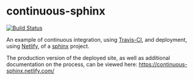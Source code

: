 # continuous-sphinx

[![Build Status](https://travis-ci.org/jdillard/continuous-sphinx.svg?branch=master)](https://travis-ci.org/jdillard/continuous-sphinx)

An example of continuous integration, using [Travis-CI](https://travis-ci.org/),
and deployment, using [Netlify](https://www.netlify.com/), of a
[sphinx](http://www.sphinx-doc.org/) project.

The production version of the deployed site, as well as additional documentation
on the process, can be viewed here: https://continuous-sphinx.netlify.com/
